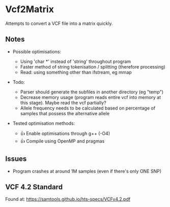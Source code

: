 # Vcf2Matrix

Attempts to convert a VCF file into a matrix quickly.

## Notes
* Possible optimisations:
	- Using 'char *' instead of 'string' throughout program
	- Faster method of string tokenisation / splitting (therefore processing)
	- Read: using something other than ifstream, eg mmap
	
* Todo:
	- Parser should generate the subfiles in another directory (eg "temp")
	- Decrease memory usage (program reads entire vcf into memory at this stage). Maybe read the vcf partially?
	- Allele frequency needs to be calculated based on percentage of samples that possess the alternative allele
	
* Tested optimisation methods:
	- :thumbsup: Enable optimisations through g++ (-O4)
	- :thumbsup: Compile using OpenMP and pragmas
	
## Issues
* Program crashes at around 1M samples (even if there's only ONE SNP)
	
## VCF 4.2 Standard
Found at:
https://samtools.github.io/hts-specs/VCFv4.2.pdf
